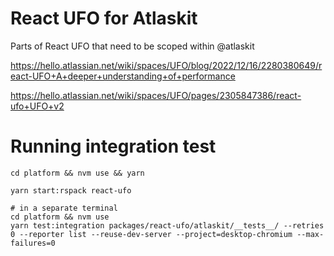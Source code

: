 # React UFO for Atlaskit

Parts of React UFO that need to be scoped within @atlaskit

<https://hello.atlassian.net/wiki/spaces/UFO/blog/2022/12/16/2280380649/react-UFO+A+deeper+understanding+of+performance>

<https://hello.atlassian.net/wiki/spaces/UFO/pages/2305847386/react-ufo+UFO+v2>


# Running integration test
```
cd platform && nvm use && yarn

yarn start:rspack react-ufo

# in a separate terminal 
cd platform && nvm use
yarn test:integration packages/react-ufo/atlaskit/__tests__/ --retries 0 --reporter list --reuse-dev-server --project=desktop-chromium --max-failures=0 
```